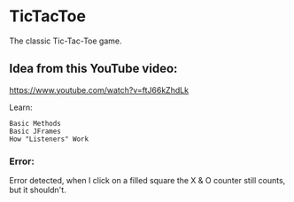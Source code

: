 # TicTacToe
The classic Tic-Tac-Toe game.


## Idea from this YouTube video:
https://www.youtube.com/watch?v=ftJ66kZhdLk

Learn:
```
Basic Methods
Basic JFrames
How "Listeners" Work
```

### Error:
Error detected, when I click on a filled square the X & O counter still counts, but it shouldn't.
